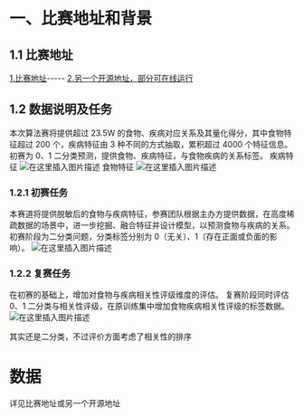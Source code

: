 # 一、比赛地址和背景
## 1.1 比赛地址
[1.比赛地址](https://www.heywhale.com/home/competition/63eee2950644cee838881588)-----
[2.另一个开源地址，部分可在线运行](https://www.heywhale.com/mw/project/64549ec32c44d5a9c65e69fc)
## 1.2 数据说明及任务
本次算法赛将提供超过 23.5W 的食物、疾病对应关系及其量化得分，其中食物特征超过 200 个，疾病特征由 3 种不同的方式抽取，累积超过 4000 个特征信息。初赛为 0、1 二分类预测，提供食物、疾病特征，与食物疾病的关系标签。
疾病特征
![在这里插入图片描述](https://img-blog.csdnimg.cn/254f8e4ea75d485e9eb429b0b2090284.png)
食物特征
![在这里插入图片描述](https://img-blog.csdnimg.cn/74de32a19b2c489eac1edc314d60fd8b.png)

### 1.2.1 初赛任务
本赛道将提供脱敏后的食物与疾病特征，参赛团队根据主办方提供数据，在高度稀疏数据的场景中，进一步挖掘、融合特征并设计模型，以预测食物与疾病的关系。初赛阶段为二分类问题，分类标签分别为 0（无关）、1（存在正面或负面的影响）。
![在这里插入图片描述](https://img-blog.csdnimg.cn/e23d91607ec3414fadaafa27c6b053bd.png)

### 1.2.2 复赛任务
在初赛的基础上，增加对食物与疾病相关性评级维度的评估。
复赛阶段同时评估 0、1 二分类与相关性评级，在原训练集中增加食物疾病相关性评级的标签数据。
![在这里插入图片描述](https://img-blog.csdnimg.cn/97838ec2765344ef9227b0c64c42d280.png)

其实还是二分类，不过评价方面考虑了相关性的排序
# 数据
详见比赛地址或另一个开源地址

